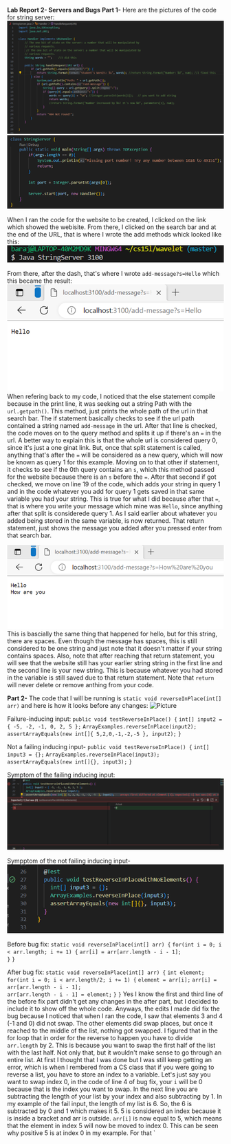 **Lab Report 2- Servers and Bugs**
**Part 1-**
Here are the pictures of the code for string server:
![Picture](FixedCodeUseLab.png) 
![Picture](FixedCodeUseLab2.png)

When I ran the code for the website to be created, I clicked on the link which showed the webisite. From there, I clicked on the search bar and at the end of the URL, that is where I wrote the add methods whick looked like this:
![Picture](RunWeb.png)

From there, after the dash, that's where I wrote `add-message?s=Hello` which this became the result:
![Picture](WebsiteHello.png) 
When refering back to my code, I noticed that the else statement compile because in the print line, it was seeking out a string Path with the  `url.getpath()`. This method, just prints the whole path of the url in that search bar.
The if statement basically checks to see if the url path contained a string named `add-message` in the url.
After that line is checked, the code moves on to the query method and splits it up if there's an `=` in the url. A better way to explain this is that the whole url is considered query 0, since it's just a one ginat link. But, once that split statement is called, anything that's after the `=` will be considered as a new query, which will now be known as query 1 for this example.
Moving on to that other if statement, it checks to see if the 0th query contains an `s`, which this method passed for the website because there is an `s` before the `=`.
After that second if got checked, we move on line 19 of the code, which adds your string in query 1 and in the code whatever you add for query 1 gets saved in that same variable you had your string. This is true for what I did because after that `=`, that is where you write your message which mine was `Hello`, since anything after that split is considerede query 1.
As I said earlier about whatever you added being stored in the same variable, is now returned. That return statement, just shows the message you added after you pressed enter from that search bar.

![Picture](WebsiteHoware.png)
This is bascially the same thing that happened for hello, but for this string, there are spaces. Even though the message has spaces, this is still considered to be one string and just note that it doesn't matter if your string contains spaces.
Also, note that after reaching that return statement, you will see that the website still has your earlier string string in the first line and the second line is your new string. This is because whatever you had stored in the variable is still saved due to that return statement. Note that `return` will never delete or remove anthing from your code.

**Part 2-**
The code that I will be running is `static void reverseInPlace(int[] arr)` and here is how it looks before any changes:
![Picture](Beforechange.png)

Failure-inducing input:
  `public void testReverseInPlace() {`
    `int[] input2 = { -5, -2, -1, 0, 2, 5 };`
    `ArrayExamples.reverseInPlace(input2);`
    `assertArrayEquals(new int[]{ 5,2,0,-1,-2,-5 }, input2);`
	`}`

Not a failing inducing input-
`public void testReverseInPlace() {`
    `int[] input3 = {};`
    `ArrayExamples.reverseInPlace(input3);`
    `assertArrayEquals(new int[]{}, input3);`
	`}`
  
  Symptom of the failing inducing input:
  ![Picture](2FailCode.png)
  
  Sympptom of the not failing inducing input-
  ![Picture](NotFailCode.png)
  
  Before bug fix:
  `static void reverseInPlace(int[] arr) {`
    `for(int i = 0; i < arr.length; i += 1) {`
      `arr[i] = arr[arr.length - i - 1];`  
    `}`
  `}`
  
  After bug fix:
  `static void reverseInPlace(int[] arr) {`
    `int element;`
    `for(int i = 0; i < arr.length/2; i += 1) {`
      `element = arr[i];`
      `arr[i] = arr[arr.length - i - 1];`  
      `arr[arr.length - i - 1] = element;`
    `}`
  `}`
Yes I know the first and third line of the before fix part didn't get any changes in the after part, but I decided to include it to show off the whole code. Anyways, the edits I made did fix the bug because I noticed that when I ran the code, I saw that elements 3 and 4 (-1 and 0) did not swap. The other elements did swap places, but once it reached to the middle of the list, nothing got swapped. I figured that in the for loop that in order for the reverse to happen you have to divide `arr.length` by 2. This is because you want to swap the first half of the list with the last half. Not only that, but it wouldn't make sense to go through an entire list. At first I thought that I was done but I was still keep getting an error, which is when I rembered from a CS class that if you were going to reverse a list, you have to store an index to a variable. Let's just say you want to swap index 0, in the code of line 4 of bug fix, your `i` will be 0 because that is the index you want to swap. In the next line you are subtracting the length of your list by your index and also subtracting by 1. In my example of the fail input, the length of my list is 6. So, the 6 is subtracted by 0 and 1 which makes it 5. 5 is considered an index because it is inside a bracket and arr is outside. `arr[i]` is now equal to 5, which means that the element in index 5 will now be moved to index 0. This can be seen why positive 5 is at index 0 in my example. For that 
  `
